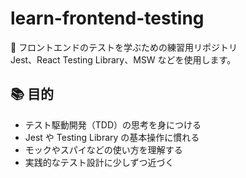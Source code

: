 # learn-frontend-testing

🧪 フロントエンドのテストを学ぶための練習用リポジトリ  
Jest、React Testing Library、MSW などを使用します。

## 📚 目的

- テスト駆動開発（TDD）の思考を身につける
- Jest や Testing Library の基本操作に慣れる
- モックやスパイなどの使い方を理解する
- 実践的なテスト設計に少しずつ近づく
